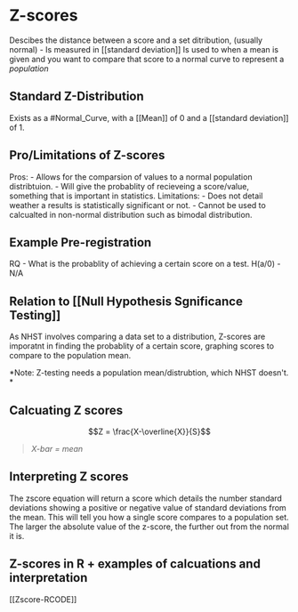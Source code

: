 # Z-scores
Descibes the distance between a score and a set ditribution, (usually normal)
	-	Is measured in [[standard deviation]]
Is used to when a mean is given and you want to compare that score to a normal curve to represent a *population*
	

	
## Standard Z-Distribution
Exists as a #Normal_Curve, with a [[Mean]] of 0 and a [[standard deviation]] of 1.

## Pro/Limitations of Z-scores
Pros:
	- Allows for the comparsion of values to a normal population distribtuion.
	- Will give the probablity of recieveing a score/value, something that is important in statistics.
Limitations:
	-	Does not detail weather a results is statistically significant or not. 
	-	Cannot be used to calcualted in non-normal distribution such as bimodal distribution. 
	
## Example Pre-registration 
RQ  - What is the probablity of achieving a certain score on a test.
H(a/0) - N/A

## Relation to [[Null Hypothesis Sgnificance Testing]]
As NHST involves comparing a data set to a distribution, Z-scores are imporatnt in finding the probablity of a certain score, graphing scores to compare to the population mean.

*Note: Z-testing needs a population mean/distrubtion, which NHST doesn't. *
## Calcuating Z scores
$$Z = \frac{X-\overline{X}}{S}$$
>*X-bar = mean*

## Interpreting Z scores
 The zscore equation will return a score which details the number standard deviations showing a positive or negative value of standard deviations from the mean. This will tell you how a single score compares to a population set. The larger the absolute value of the z-score, the further out from the normal it is.
 
 
## Z-scores in R + examples of calcuations and interpretation 
[[Zscore-RCODE]]

